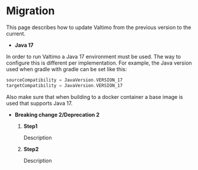 # Migration

This page describes how to update Valtimo from the previous version to the current.

* **Java 17**

In order to run Valtimo a Java 17 environment must be used. The way to configure this is different per implementation.
For example, the Java version used when gradle with gradle can be set like this: 

```groovy
sourceCompatibility = JavaVersion.VERSION_17
targetCompatibility = JavaVersion.VERSION_17
```

Also make sure that when building to a docker container a base image is used that supports Java 17.

* **Breaking change 2/Deprecation 2**

    1. **Step1**

       Description
    2. **Step2**

       Description
